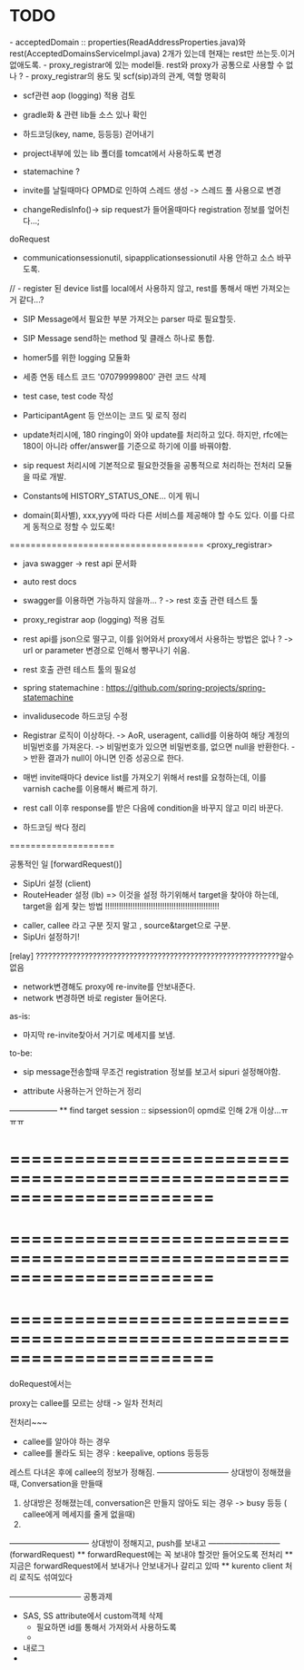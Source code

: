 # TODO

<scf>
- acceptedDomain :: properties(ReadAddressProperties.java)와 rest(AcceptedDomainsServiceImpl.java) 2개가 있는데 현재는 rest만 쓰는듯.이거 없애도록.
- proxy_registrar에 있는 model들. rest와 proxy가 공통으로 사용할 수 없나 ?
- proxy_registrar의 용도 및 scf(sip)과의 관계, 역할 명확히

- scf관련 aop (logging) 적용 검토

- gradle화 & 관련 lib들 소스 있나 확인

- 하드코딩(key, name, 등등등) 걷어내기

- project내부에 있는 lib 폴더를 tomcat에서 사용하도록 변경

- statemachine ?

- invite를 날릴때마다 OPMD로 인하여 스레드 생성 -> 스레드 풀 사용으로 변경

- changeRedisInfo()-> sip request가 들어올때마다 registration 정보를 엎어친다...;

doRequest
- communicationsessionutil, sipapplicationsessionutil 사용 안하고 소스 바꾸도록.


// - register 된 device list를 local에서 사용하지 않고, rest를 통해서 매번 가져오는거 같다...?

- SIP Message에서 필요한 부분 가져오는 parser 따로 필요할듯.

- SIP Message send하는 method 및 클래스 하나로 통합.

- homer5를 위한 logging 모듈화
- 세종 연동 테스트 코드 '07079999800' 관련 코드 삭제
- test case, test code 작성
- ParticipantAgent 등 안쓰이는 코드 및 로직 정리

- update처리시에, 180 ringing이 와야 update를 처리하고 있다. 하지만, rfc에는 180이 아니라 offer/answer를 기준으로 하기에 이를 바꿔야함.
- sip request 처리시에 기본적으로 필요한것들을 공통적으로 처리하는 전처리 모듈을 따로 개발.
- Constants에 HISTORY_STATUS_ONE... 이게 뭐니





- domain(회사별), xxx,yyy에 따라 다른 서비스를 제공해야 할 수도 있다. 이를 다르게 동적으로 정할 수 있도록!


=====================================
<proxy_registrar>

- java swagger -> rest api 문서화
- auto rest docs
- swagger를 이용하면 가능하지 않을까... ? -> rest 호출 관련 테스트 툴
- proxy_registrar aop (logging) 적용 검토
- rest api를 json으로 떨구고, 이를 읽어와서 proxy에서 사용하는 방법은 없나 ? -> url or parameter 변경으로 인해서 빵꾸나기 쉬움.
- rest 호출 관련 테스트 툴의 필요성
- spring statemachine : https://github.com/spring-projects/spring-statemachine
- invalidusecode 하드코딩 수정
- Registrar 로직이 이상하다.
  -> AoR, useragent, callid를 이용하여 해당 계정의 비밀번호를 가져온다.
  -> 비밀번호가 있으면 비밀번호를, 없으면 null을 반환한다.
  -> 반환 결과가 null이 아니면 인증 성공으로 한다.

- 매번 invite때마다 device list를 가져오기 위해서 rest를 요청하는데, 이를 varnish cache를 이용해서 빠르게 하기.
- rest call 이후 response를 받은 다음에 condition을 바꾸지 않고 미리 바꾼다.
- 하드코딩 싹다 정리





====================

공통적인 일
[forwardRequest()]
- SipUri 설정 (client)
- RouteHeader 설정 (lb)
=> 이것을 설정 하기위해서 target을 찾아야 하는데,
target을 쉽게 찾는 방법 !!!!!!!!!!!!!!!!!!!!!!!!!!!!!!!!!!!!!!!!!!!!!!!!!!

* caller, callee 라고 구분 짓지 말고 , source&target으로 구분.
* SipUri 설정하기!

[relay] ????????????????????????????????????????????????????????????알수없음
- network변경해도 proxy에 re-invite를 안보내준다.
- network 변경하면 바로 register 들어온다.

as-is:
  - 마지막 re-invite찾아서 거기로 메세지를 보냄.

to-be:
  - sip message전송할때 무조건 registration 정보를 보고서 sipuri 설정해야함.

* attribute 사용하는거 안하는거 정리

——————
** find target session :: sipsession이 opmd로 인해 2개 이상…ㅠㅠㅠ

=======================================================================
=======================================================================
=======================================================================
=======================================================================
=======================================================================
=======================================================================

doRequest에서는

proxy는 callee를 모르는 상태
-> 일차 전처리

전처리~~~
  - callee를 알아야 하는 경우
  - callee를 몰라도 되는 경우  : keepalive, options 등등등  

레스트 다녀온 후에 callee의 정보가 정해짐.
—————————
상대방이 정해졌을때, Conversation을 만들때
1) 상대방은 정해졌는데, conversation은 만들지 않아도 되는 경우
-> busy 등등 ( callee에게 메세지를 줄게 없을때)
2)
——————————
상대방이 정해지고, push를 보내고
—————————(forwardRequest)
** forwardRequest에는 꼭 보내야 할것만 들어오도록 전처리
** 지금은 forwardRequest에서 보내거나 안보내거나 갈리고 있따
** kurento client 처리 로직도 섞여있다

————————— 공통과제
- SAS, SS attribute에서 custom객체 삭제
  - 필요하면 id를 통해서 가져와서 사용하도록
  -
- 내로그
-
